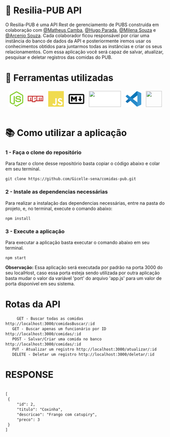 # :beers: Resilia-PUB API

O Resilia-PUB é uma API Rest de gerenciamento de PUBS construída em colaboração com [@Matheus Camba](https://github.com/MatheusCamba), [@Hugo Parada](https://github.com/haparada9), [@Milena Souza](https://github.com/Milena2712) e [@Arcenio Souza](https://github.com/ArcenioSouza). Cada colaborador ficou responsável por criar uma instância do banco de dados da API e posteriormente iremos usar os conhecimentos obtidos para juntarmos todas as instâncias e criar os seus relacionamentos. Com essa aplicação você será capaz de salvar, atualizar, pesquisar e deletar registros das comidas do PUB.

# :hammer: Ferramentas utilizadas

<div style="display: inline_block" align="center">
   <img align="center" width='50px' height='50px' src='https://raw.githubusercontent.com/devicons/devicon/2ae2a900d2f041da66e950e4d48052658d850630/icons/nodejs/nodejs-original.svg'>
   <img align="center" width='50px' height='50px' style="margin: 5px" src='https://raw.githubusercontent.com/devicons/devicon/2ae2a900d2f041da66e950e4d48052658d850630/icons/npm/npm-original-wordmark.svg'>
   <img align="center" width='50px' height='50px' style="margin: 5px" src='https://raw.githubusercontent.com/devicons/devicon/master/icons/javascript/javascript-plain.svg'>
   <img align="center" width='50px' height='50px' style="background-color: #FFF; margin: 5px" src='https://raw.githubusercontent.com/devicons/devicon/2ae2a900d2f041da66e950e4d48052658d850630/icons/markdown/markdown-original.svg'>
   <img align="center" width='100px' height='50px' style="background-color: #FFF; margin: 5px" src='https://upload.wikimedia.org/wikipedia/commons/thumb/3/38/SQLite370.svg/382px-SQLite370.svg.png'>
   <img align="center" width='50px' height='50px' style="margin: 5px" src='https://raw.githubusercontent.com/devicons/devicon/2ae2a900d2f041da66e950e4d48052658d850630/icons/vscode/vscode-original.svg'>
   <img align="center" width='50px' height='50px' style="margin: 5px" src='https://seeklogo.com/images/I/insomnia-logo-A35E09EB19-seeklogo.com.png'>
</div>
<br/>

# :books: Como utilizar a aplicação

### **1 - Faça o clone do repositório**

Para fazer o clone desse repositório basta copiar o código abaixo e colar em seu terminal.
```
git clone https://github.com/Gicelle-sena/comidas-pub.git
```

### **2 - Instale as dependencias necessárias**

Para realizar a instalação das dependencias necessárias, entre na pasta do projeto, e, no terminal, execute o comando abaixo:
```
npm install
```

### **3 - Execute a aplicação**

Para executar a aplicação basta executar o comando abaixo em seu terminal.
```
npm start
```
**Observação:** Essa aplicação será executada por padrão na porta 3000 do seu localHost, caso essa porta esteja sendo utilizada por outra aplicação basta mudar o valor da variável 'port' do arquivo 'app.js' para um valor de porta disponível em seu sistema.

# Rotas da API
 ```
      GET - Buscar todas as comidas http://localhost:3000/comidasBuscar/:id
 	GET - Buscar apenas um funcionário por ID http://localhost:3000/comidas/:id
	POST - Salvar/Criar uma comida no banco http://localhost:3000/comidas/:id
	PUT - Atualizar um registro http://localhost:3000/atualizar/:id
	DELETE - Deletar um registro http://localhost:3000/deletar/:id
   ```
 # RESPONSE
    
   ```
  
  [
	{
		"id": 2,
		"titulo": "Coxinha",
		"descricao": "Frango com catupiry",
		"preco": 3
	}
]
  
  ```
